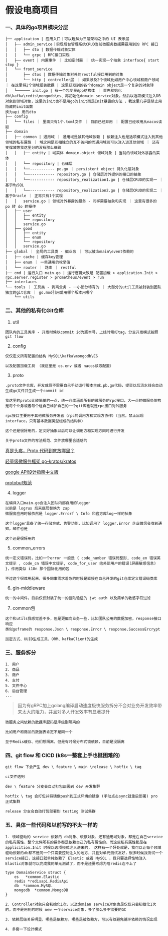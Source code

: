 # 假设电商项目

### 一、具体的go项目模块分层

```
├── application | 应用入口｜可以理解为三层架构之中的 UI 表示层
│   ├── admin_service｜实现后台管理系统CRUD当前微服务数据需要用到的 RPC 接口
│   │   ├── dto | 数据传输对象实体
│   │   └── grpc | RPC接口实现
│   ├── event | 内置事件 ｜ 比如定时器 ｜ 统一实现一个抽象 interface{ start stop }
│   └── front_service
│       ├── dtos | 数据传输对象对外的restful接口用到的对象
│       └── http | controller层 ｜ 如果涉及2个领域比如用户中心领域和商户领域 ｜ 在这里将2个领域组装数据 | 这里获取到的各个domain object是一个复杂的对象转
│   └────── init.go | 有一个包变量App结构体 ｜ 首先初始化db\kafka\redis\mongodb\es、再初始化domain service对象，然后以选项模式注入DB对象到领域对象，这里的init也不是用go的init而是Init暴露的方法 ，我这里几乎是禁止用隐藏的init函数
换为api 用的dto
├── config
│   └── files ｜ 里面只有1个.toml文件 ｜ 目前已经弃用 ｜ 配置已经改用从nacos读取
├── domain
│   ├── common | 通用域 ｜ 通用域是被其他域依赖 | 依赖注入也是选项模式注入到其他领域的私有属性 ｜ 域之间是互相独立的互不访问的而通用域则可以注入进其他领域 ｜ 还有支撑域等我这里分的没有那么细致
│   │   ├── entity | 域实体 domain.object 领域对象 | 当前的领域对外暴露的实体
│   │   └── repository | 仓储层
│   │   └──----------- po.go ｜ persistent object 持久化层对象
│   │   └──----------- repository.go | 仓储层对外提供的接口的抽象
│   │   └──----------- repository_realization1.go | 仓储层CRUD的实现一 ｜ 基于MySQL
│   │   └──----------- repository_realization2.go | 仓储层CRUD的实现二 ｜ 基于Oracle ｜ 正常只有1个实现
│   │   service.go | 领域对外暴露的服务 - 同样需要抽象和实现 ｜ 这里有很多的 po 转 do 的操作
│   ├── user
│   │   ├── entity
│   │   └── repository
│   │   service.go
│   ├── good
│   │   ├── entity
│   │   ├── enum
│   │   └── repository
│   │   service.go
├── global ｜ 全局的工具类 - 偏业务 ｜ 可以被domain\event依赖的
│   ├── cache | 缓存key管理
│   ├── enum ｜ 一些通用的枚举值
│   └── router ｜ 路由 ｜ restful 
├── cmd | 运行入口 main.go | 运行逻辑大致是 配置加载 > application.Init > rpc.server.register > prometheus/event > run
├── interfaces
└── tools ｜ 工具类 - 剥离业务 - 一小部分特有的 ｜ 大部分的util工具被封装到团队独立的git仓库 ｜ go.mod引用爱用哪个版本用哪个
    └── utils
```

### 二、其他的私有化Git仓库

1. util 
```
团队内的工具类库 - 开发时候以commit id为版本号，上线时候打tag，分支开发模式按照 git flow
```

2. config
```
仅仅定义所有配置的结构 MySQL\kafka\mongodb\ES

以及配置加载工具 （我这里是 os.env 或者 nacos读取配置）
```

3. proto
```
.proto文件仓库，开发成员不需要自己手动运行脚本生成.pb.go代码，提交以后流水线会自动生成go文件并生成一个commit id

我这里的proto比较简单的一点，统一仓库涵盖所有的微服务的rpc接口，大一点的微服务架构是每个业务或者每个组自己维护自己的一个git库也就是rpc接口对外服务

rpc接口主要用于其他微服务开发者（rpc的调用方和实现方协作）（当然，禁止出现interface，只有基本数据类型组成的结构体）

这个还是很好用的，定义好抽象以后可以让调用方和实现方同时进行开发

关于proto文件的写法规范、文件放哪里合适啥的
```

[真是头疼，Proto 代码到底放哪里？](https://mp.weixin.qq.com/s/cBXZjg_R8MLFDJyFtpjVVQ)

[轻量级微服务框架 go-kratos/kratos](https://github.com/go-kratos/kratos/blob/main/README_zh.md)

[google API设计指南中文版](https://www.bookstack.cn/read/API-design-guide/API-design-guide-README.md)

[protobuf规范](https://go-kratos.dev/docs/guide/api-protobuf/)

4. logger
```
在编译入口main.go会注入团队内部自用的logger
以前是 logrus 后来底层替换为 zap
微服务应用时候依然是 logger.Errorf \ Info 和官方库log一样的抽象

这个logger具备了统一存储方式、告警功能，比如调用了 logger.Error 企业微信会收到通知，邮件也是

这个还是很好用的
```

5. common_errors
```
统一定义错误码，比如一个error 一般是 { code_number 错误码整形, code_en 错误英文提示 , code_cn 错误中文提示, code_for_user 给外部用户的错误(屏蔽敏感信息) }，作用类似 i18n 那个国际化用的包

不过这个很难用起来，很多同事需求着急的时候是直接在自己开发的git仓库定义错误码类库
```

6. gin-middleware 
```
统一的中间件，目前仅仅封装了统一的登陆验证的 jwt auth 以及简单的敏感字符过滤
```

7. common包
```
这个和utils我感觉差不多，但是更偏向业务一些，比如团队公用的数据加密，response接口响应
类似goframe的 response.Json \ response.Error \ response.SuccessErcrypt

加密方式、UUID生成工具、ORM、kafkaClient的生成
```

### 三、服务拆分
```
1. 用户
2. 商品
3. 商户
4. 支付
5. 文件中心
6. 后台管理
...
```
> 因为有gRPC加上golang编译启动速度极快服务拆分不会对业务开发效率带来太大的阻力，并且对多人开发效率有显著提升

```
微服务之间依赖的数据库起码是库级别隔离的

比如用户和商品的数据表肯定不是同一个

至于Redis缓存、他们想隔离，但是有时候分布式锁依赖，目前是没隔离
```

### 四、git flow 和 CICD (k8s一整套上手也挺困难的)
```
git flow 下会产生 dev \ feature \ main \release \ hotfix \ tag

ci文件遇到 

dev \ feature 分支会自动打包部署到 dev 开发集群

hotfix \ tag 会打包并将镜像push到正式环境的镜像 (手动点击sync就重启部署) pro 正式集群

release 分支会自动打包部署到 testing 测试集群
```

### 五、具体一些代码和以前写的不太一样的

```
1. 领域驱动的 service 依赖的 db对象、缓存对象、还有通用域对象，都是在自己service的私有属性，整个文件所有的操作都是依赖自己的私有属性的，而这些私有属性都是在 applicition.Init 时候以选项模式注入进来的， 这样有一个好处就是，我可以让每个领域驱动依赖的db都不是同一个只需要控制注入的地方，并且对单元测试友好，很多时候我测试一个service接口，这接口就单纯依赖了 Elastic 或者 MySQL ，我只要选择性地注入 Elastic对象就可以完成我的单元测试了，而不是还要考虑为啥redis连不上了

type DomainService struct {
	es   *common.Elastic
	redis *redisapi.RedisApi
    db  *common.MySQL
    mongodb  *common.MongoDB
}

2. Controller对象只会初始化1次，以及domian service对象也是仅仅只会初始化1次的，而不是用到的时候 new 一个service对象，多了那么多不需要的GC

3. 依赖层级关系明显，哪些是依赖方，哪些是被依赖方，可以有效避免循环依赖的情况出现

4. 多套一下设计模式
```
